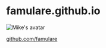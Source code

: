 # famulare.github.io

![Mike's avatar](https://avatars0.githubusercontent.com/u/10134931?s=400&amp;v=4 "avatar")

[github.com/famulare](https://github.com/famulare)


